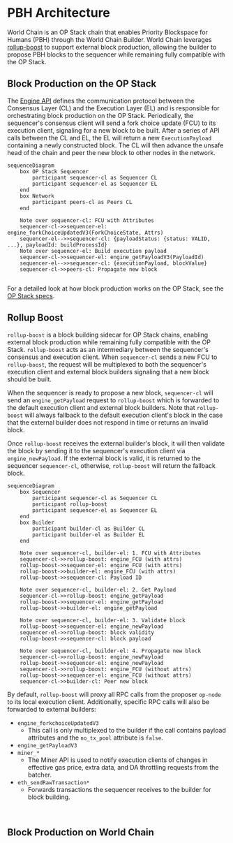 # PBH Architecture
World Chain is an OP Stack chain that enables Priority Blockspace for Humans (PBH) through the World Chain Builder. World Chain leverages [rollup-boost](https://github.com/flashbots/rollup-boost) to support external block production, allowing the builder to propose PBH blocks to the sequencer while remaining fully compatible with the OP Stack.

 
 ## Block Production on the OP Stack
 The [Engine API](https://specs.optimism.io/protocol/exec-engine.html#engine-api) defines the communication protocol between the Consensus Layer (CL) and the Execution Layer (EL) and is responsible for orchestrating block production on the OP Stack. Periodically, the sequencer's consensus client will send a fork choice update (FCU) to its execution client, signaling for a new block to be built. After a series of API calls between the CL and EL, the EL will return a new `ExecutionPayload` containing a newly constructed block. The CL will then advance the unsafe head of the chain and peer the new block to other nodes in the network.
 

```mermaid
sequenceDiagram
    box OP Stack Sequencer
        participant sequencer-cl as Sequencer CL
        participant sequencer-el as Sequencer EL
    end
    box Network
        participant peers-cl as Peers CL
    end

    Note over sequencer-cl: FCU with Attributes
    sequencer-cl->>sequencer-el: engine_forkChoiceUpdatedV3(ForkChoiceState, Attrs)
    sequencer-el-->>sequencer-cl: {payloadStatus: {status: VALID, ...}, payloadId: buildProcessId}
    Note over sequencer-el: Build execution payload
    sequencer-cl->>sequencer-el: engine_getPayloadV3(PayloadId)
    sequencer-el-->>sequencer-cl: {executionPayload, blockValue}
    sequencer-cl->>peers-cl: Propagate new block


```


 For a detailed look at how block production works on the OP Stack, see the [OP Stack specs](https://specs.optimism.io/protocol/exec-engine.html#engine-api).




 ## Rollup Boost
`rollup-boost` is a block building sidecar for OP Stack chains, enabling external block production while remaining fully compatible with the OP Stack. `rollup-boost` acts as an intermediary between the sequencer's consensus and execution client. When `sequencer-cl` sends a new FCU to `rollup-boost`, the request will be multiplexed to both the sequencer's execution client and external block builders signaling that a new block should be built. 

When the sequencer is ready to propose a new block, `sequencer-cl` will send an `engine_getPayload` request to `rollup-boost` which is forwarded to the default execution client and external block builders. Note that `rollup-boost` will always fallback to the default execution client's block in the case that the external builder does not respond in time or returns an invalid block. 

Once `rollup-boost` receives the external builder's block, it will then validate the block by sending it to the sequencer's execution client via `engine_newPayload`. If the external block is valid, it is returned to the sequencer `sequencer-cl`, otherwise, `rollup-boost` will return the fallback block.

```mermaid
sequenceDiagram
    box Sequencer
        participant sequencer-cl as Sequencer CL
        participant rollup-boost
        participant sequencer-el as Sequencer EL
    end
    box Builder
        participant builder-cl as Builder CL
        participant builder-el as Builder EL
    end

    Note over sequencer-cl, builder-el: 1. FCU with Attributes
    sequencer-cl->>rollup-boost: engine_FCU (with attrs)
    rollup-boost->>sequencer-el: engine_FCU (with attrs)
    rollup-boost->>builder-el: engine_FCU (with attrs)
    rollup-boost->>sequencer-cl: Payload ID

    Note over sequencer-cl, builder-el: 2. Get Payload
    sequencer-cl->>rollup-boost: engine_getPayload
    rollup-boost->>sequencer-el: engine_getPayload
    rollup-boost->>builder-el: engine_getPayload

    Note over sequencer-cl, builder-el: 3. Validate block
    rollup-boost->>sequencer-el: engine_newPayload
    sequencer-el->>rollup-boost: block validity
    rollup-boost->>sequencer-cl: block payload

    Note over sequencer-cl, builder-el: 4. Propagate new block
    sequencer-cl->>rollup-boost: engine_newPayload
    rollup-boost->>sequencer-el: engine_newPayload
    sequencer-cl->>rollup-boost: engine_FCU (without attrs)
    rollup-boost->>sequencer-el: engine_FCU (without attrs)
    sequencer-cl->>builder-cl: Peer new block
```


By default, `rollup-boost` will proxy all RPC calls from the proposer `op-node` to its local execution client. Additionally, specific RPC calls will also be forwarded to external builders:

- `engine_forkchoiceUpdatedV3`
    - This call is only multiplexed to the builder if the call contains payload attributes and the `no_tx_pool` attribute is `false`.
- `engine_getPayloadV3`
- `miner_*`
    - The Miner API is used to notify execution clients of changes in effective gas price, extra data, and DA throttling requests from the batcher.
- `eth_sendRawTransaction*`
    - Forwards transactions the sequencer receives to the builder for block building.


 
 </br>
 
 ## Block Production on World Chain


<!-- TODO: -->
 

